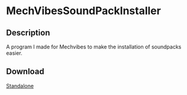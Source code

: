 # MechVibesSoundPackInstaller
## Description
A program I made for Mechvibes to make the installation of soundpacks easier.

## Download
[Standalone](https://github.com/Lexz-08/MechVibesSoundPackInstaller/releases/download/soundpack-installer/MechVibesSoundPackInstaller.exe)
